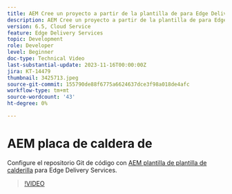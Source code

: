 ```yaml
---
title: AEM Cree un proyecto a partir de la plantilla de para Edge Delivery Services
description: AEM Cree un proyecto a partir de la plantilla de para Edge Delivery Services
version: 6.5, Cloud Service
feature: Edge Delivery Services
topic: Development
role: Developer
level: Beginner
doc-type: Technical Video
last-substantial-update: 2023-11-16T00:00:00Z
jira: KT-14479
thumbnail: 3425713.jpeg
source-git-commit: 155790de88f6775a6624637dce3f98a018de4afc
workflow-type: tm+mt
source-wordcount: '43'
ht-degree: 0%

---
```



# AEM placa de caldera de

Configure el repositorio Git de código con [AEM plantilla de plantilla de calderilla](https://github.com/adobe/aem-boilerplate) para Edge Delivery Services.

>[!VIDEO](https://video.tv.adobe.com/v/3425713/?learn=on)
